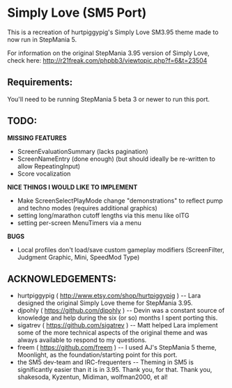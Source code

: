 Simply Love (SM5 Port)
======================

This is a recreation of hurtpiggypig's Simply Love SM3.95 theme made to now run in StepMania 5.

For information on the original StepMania 3.95 version of Simply Love, check here:
http://r21freak.com/phpbb3/viewtopic.php?f=6&t=23504



Requirements:
-------------
You'll need to be running StepMania 5 beta 3 or newer to run this port.



TODO:
-----

**MISSING FEATURES**

* ScreenEvaluationSummary (lacks pagination)
* ScreenNameEntry (done enough) (but should ideally be re-written to allow RepeatingInput)
* Score vocalization

**NICE THINGS I WOULD LIKE TO IMPLEMENT**

* Make ScreenSelectPlayMode change "demonstrations" to reflect pump and techno modes (requires additional graphics)
* setting long/marathon cutoff lengths via this menu like oITG
* setting per-screen MenuTimers via a menu

**BUGS**

* Local profiles don't load/save custom gameplay modifiers (ScreenFilter, Judgment Graphic, Mini, SpeedMod Type)


ACKNOWLEDGEMENTS:
----------------

* hurtpiggypig ( http://www.etsy.com/shop/hurtpiggypig ) -- Lara designed the original Simply Love theme for StepMania 3.95.
* djpohly ( https://github.com/djpohly ) -- Devin was a constant source of knowledge and help during the six (or so) months I spent porting this.
* sigatrev ( https://github.com/sigatrev ) -- Matt helped Lara implement some of the more technical aspects of the original theme and was always available to respond to my questions.
* freem ( https://github.com/freem ) -- I used AJ's StepMania 5 theme, Moonlight, as the foundation/starting point for this port.
* the SM5 dev-team and IRC-frequenters -- Theming in SM5 is significantly easier than it is in 3.95.  Thank you, for that.  Thank you, shakesoda, Kyzentun, Midiman, wolfman2000, et al!
